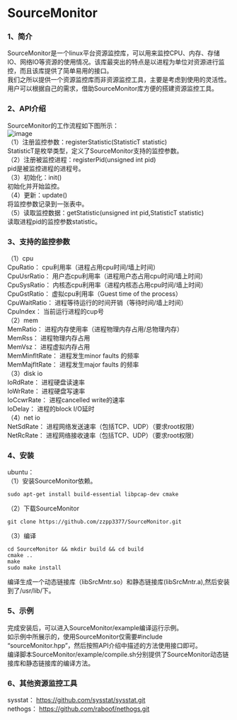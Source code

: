 # SourceMonitor
### 1、简介
SourceMonitor是一个linux平台资源监控库，可以用来监控CPU、内存、存储IO、网络IO等资源的使用情况。该库最突出的特点是以进程为单位对资源进行监控，而且该库提供了简单易用的接口。  
我们之所以提供一个资源监控库而非资源监控工具，主要是考虑到使用的灵活性。用户可以根据自己的需求，借助SourceMonitor库方便的搭建资源监控工具。  
### 2、API介绍
SourceMonitor的工作流程如下图所示：  
![image](https://github.com/zzpp3377/SourceMonitor/blob/master/images/API.jpg)  
（1）注册监控参数：registerStatistic(StatisticT statistic)  
StatisticT是枚举类型，定义了SourceMonitor支持的监控参数。  
（2）注册被监控进程：registerPid(unsigned int pid)  
pid是被监控进程的进程号。  
（3）初始化：init()  
初始化并开始监控。  
（4）更新：update()  
将监控参数记录到一张表中。  
（5）读取监控数据：getStatistic(unsigned int pid,StatisticT statistic)  
读取进程pid的监控参数statistic。  
### 3、支持的监控参数
（1）cpu  
CpuRatio：      cpu利用率（进程占用cpu时间/墙上时间）  
CpuUsrRatio：	用户态cpu利用率（进程用户态占用cpu时间/墙上时间）  
CpuSysRatio：	内核态cpu利用率（进程内核态占用cpu时间/墙上时间）  
CpuGstRatio：	虚拟cpu利用率（Guest time of the process）  
CpuWaitRatio：	进程等待运行的时间开销（等待时间/墙上时间）  
CpuIndex：      当前运行进程的cup号  
（2）mem  
MemRatio：      进程内存使用率（进程物理内存占用/总物理内存）  
MemRss：        进程物理内存占用  
MemVsz：        进程虚拟内存占用  
MemMinfltRate：	进程发生minor faults 的频率  
MemMajfltRate：	进程发生major faults 的频率  
（3）disk io  
IoRdRate：      进程硬盘读速率  
IoWrRate：      进程硬盘写速率  
IoCcwrRate：	进程cancelled write的速率  
IoDelay：       进程的block I/O延时  
（4）net io  
NetSdRate：     进程网络发送速率（包括TCP、UDP）（要求root权限）  
NetRcRate：     进程网络接收速率（包括TCP、UDP）（要求root权限）  
### 4、安装
ubuntu：  
（1）安装SourceMonitor依赖。  

    sudo apt-get install build-essential libpcap-dev cmake  

（2）下载SourceMonitor  

    git clone https://github.com/zzpp3377/SourceMonitor.git  

（3）编译  

    cd SourceMonitor && mkdir build && cd build  
    cmake ..  
    make  
    sudo make install  

编译生成一个动态链接库（libSrcMntr.so）和静态链接库(libSrcMntr.a),然后安装到了/usr/lib/下。  
	  
### 5、示例  
完成安装后，可以进入SourceMonitor/example编译运行示例。  
如示例中所展示的，使用SourceMonitor仅需要#include “sourceMonitor.hpp”，然后按照API介绍中描述的方法使用接口即可。  
编译脚本SourceMonitor/example/compile.sh分别提供了SourceMonitor动态链接库和静态链接库的编译方法。  

### 6、其他资源监控工具
sysstat：   https://github.com/sysstat/sysstat.git  
nethogs：   https://github.com/raboof/nethogs.git
